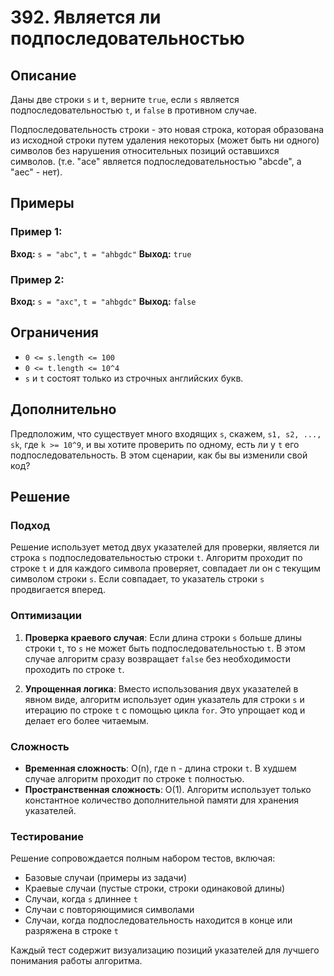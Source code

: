 # 392. Является ли подпоследовательностью

## Описание

Даны две строки `s` и `t`, верните `true`, если `s` является подпоследовательностью `t`, и `false` в противном случае.

Подпоследовательность строки - это новая строка, которая образована из исходной строки путем удаления некоторых (может быть ни одного) символов без нарушения относительных позиций оставшихся символов. (т.е. "ace" является подпоследовательностью "abcde", а "aec" - нет).

## Примеры

### Пример 1:

**Вход:** `s = "abc"`, `t = "ahbgdc"`
**Выход:** `true`

### Пример 2:

**Вход:** `s = "axc"`, `t = "ahbgdc"`
**Выход:** `false`

## Ограничения

- `0 <= s.length <= 100`
- `0 <= t.length <= 10^4`
- `s` и `t` состоят только из строчных английских букв.

## Дополнительно

Предположим, что существует много входящих `s`, скажем, `s1, s2, ..., sk`, где `k >= 10^9`, и вы хотите проверить по одному, есть ли у `t` его подпоследовательность. В этом сценарии, как бы вы изменили свой код?

## Решение

### Подход

Решение использует метод двух указателей для проверки, является ли строка `s` подпоследовательностью строки `t`. Алгоритм проходит по строке `t` и для каждого символа проверяет, совпадает ли он с текущим символом строки `s`. Если совпадает, то указатель строки `s` продвигается вперед.

### Оптимизации

1. **Проверка краевого случая**: Если длина строки `s` больше длины строки `t`, то `s` не может быть подпоследовательностью `t`. В этом случае алгоритм сразу возвращает `false` без необходимости проходить по строке `t`.

2. **Упрощенная логика**: Вместо использования двух указателей в явном виде, алгоритм использует один указатель для строки `s` и итерацию по строке `t` с помощью цикла `for`. Это упрощает код и делает его более читаемым.

### Сложность

- **Временная сложность**: O(n), где n - длина строки `t`. В худшем случае алгоритм проходит по строке `t` полностью.
- **Пространственная сложность**: O(1). Алгоритм использует только константное количество дополнительной памяти для хранения указателей.

### Тестирование

Решение сопровождается полным набором тестов, включая:
- Базовые случаи (примеры из задачи)
- Краевые случаи (пустые строки, строки одинаковой длины)
- Случаи, когда `s` длиннее `t`
- Случаи с повторяющимися символами
- Случаи, когда подпоследовательность находится в конце или разряжена в строке `t`

Каждый тест содержит визуализацию позиций указателей для лучшего понимания работы алгоритма.